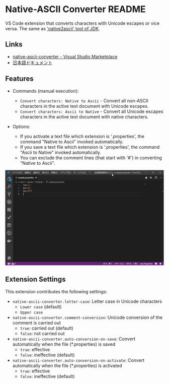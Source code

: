 # Native-ASCII Converter README

VS Code extension that converts characters with Unicode escapes or vice versa. The same as ['native2ascii' tool of JDK](https://docs.oracle.com/javase/8/docs/technotes/tools/windows/native2ascii.html).

## Links

* [native-ascii-converter - Visual Studio Marketplace](https://marketplace.visualstudio.com/items?itemName=cwan.native-ascii-converter)
* [日本語ドキュメント](README_ja.md)

## Features

* Commands (manual execution):
    + `Convert characters: Native to Ascii` - Convert all non-ASCII characters in the active text document with Unicode escapes.
    + `Convert characters: Ascii to Native` - Convert all Unicode escapes characters in the active text document with native characters.

* Options:
    + If you activate a text file which extension is '.properties', the command "Native to Ascii" invoked automatically.
    + If you save a text file which extension is '.properties', the command "Ascii to Native" invoked automatically.
    + You can exclude the comment lines (that start with '#') in converting "Native to Ascii".

![feature](images/feature.gif)

## Extension Settings

This extension contributes the following settings:

* `native-ascii-converter.letter-case`: Letter case in Unicode characters
    + `Lower case` (default)
    + `Upper case`
* `native-ascii-converter.comment-conversion`: Unicode conversion of the comment is carried out
    + `true`: carried out (default)
    + `false`: not carried out
* `native-ascii-converter.auto-conversion-on-save`: Convert automatically when the file (*.properties) is saved
    + `true`: effective
    + `false`: ineffective (default)
* `native-ascii-converter.auto-conversion-on-activate`: Convert automatically when the file (*.properties)  is activated
    + `true`: effective
    + `false`: ineffective (default)
